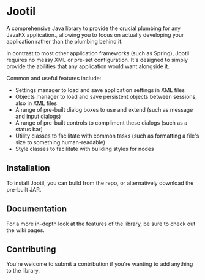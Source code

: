 Jootil
=======

A comprehensive Java library to provide the crucial plumbing for any JavaFX application., allowing you to focus on actually developing your application rather than the plumbing behind it.

In contrast to most other application frameworks (such as Spring), Jootil requires no messy XML or pre-set configuration. It's designed to simply provide the abilities that any application would want alongside it.

Common and useful features include:
- Settings manager to load and save application settings in XML files
- Objects manager to load and save persistent objects between sessions, also in XML files
- A range of pre-built dialog boxes to use and extend (such as message and input dialogs)
- A range of pre-built controls to compliment these dialogs (such as a status bar)
- Utility classes to facilitate with common tasks (such as formatting a file's size to something human-readable)
- Style classes to facilitate with building styles for nodes

Installation
------

To install Jootil, you can build from the repo, or alternatively download the pre-built JAR.

Documentation
-----
For a more in-depth look at the features of the library, be sure to check out the wiki pages.

Contributing
-----
You're welcome to submit a contribution if you're wanting to add anything to the library.